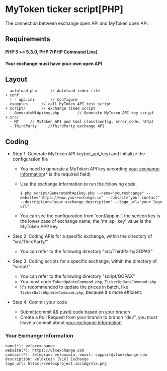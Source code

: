 # MyToken ticker script[PHP]

The connection between exchange open API and MyToken open API. 

## Requirements

#### PHP 5 >= 5.3.0, PHP 7(PHP Command Line)

#### Your exchange must have your own open API

## Layout
```
- autoload.php      // Autoload index file
+ conf
  | - app.ini       // Configure 
- examples      // call MyToken API test script
+ script/       // exchange timed script
  - GenerateMtApikey.php        // Generate MyToken API key script
+ src/
  - MT     // MyToken API and tool class(config, error_code, http)
  - ThirdParty     //ThirdParty exchange API
```

## Coding

- Step 1: Generate MyToken API key(mt_api_key) and Initialize the configuration file
  - You need to generate a MyToken API key according [your exchange information](#exchange-information)(* is the required field)

  - Use the exchange information to run the following code:
    ```
    $ php script/GenerateMtApikey.php --name="yourexhcange" --website="https://www.yourexchange.io" --contact="your contact" --description="your exchange description" --logo_url="your logo url"
    ```

  - You can see the configuration from 'conf/app.ini', the section key is the lower case of exchange name, the 'mt_api_key' value is the MyToken APP key.

- Step 2: Coding APIs for a specific exchange, within the directory of "src/ThirdParty/"
  - You can refer to the following directory "src/ThirdParty/GOPAX"

- Step 3: Coding scripts for a specific exchange, within the directory of "script/"
  - You can refer to the following directory "script/GOPAX"
  - You must code `TokenUpdateCommand.php`, `TickerUpdateCommand.php`
  - It's recommended to update the prices in batch, like `TickerBatchUpdateCommand.php`, because it's more efficient.

- Step 4: Commit your code
  - Submit(commit && push) code based on your branch
  - Create a Pull Request from your branch to branch "dev", you must leave a commit about [your exchange information](#exchange-information)
  
<a name="exchange-information"></a><a name="2.1"></a>  
### Your Exchange Information
```
name(*): veloxexchange
website(*): https://vlxexchange.com
contact(*): telegram: veloxcoin, email: support@vlxexchange.com
description: VeloxCoin [VLX] Exchange
logo_url: https://veloxproject.io/img/vlx.png
```  